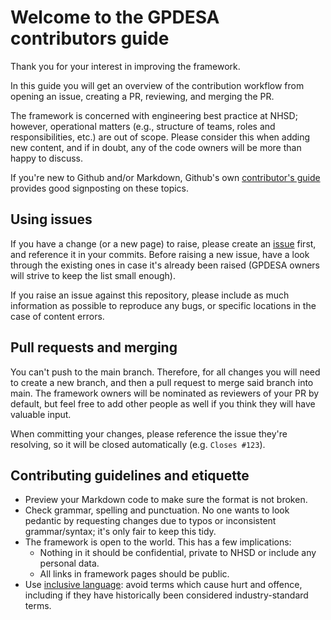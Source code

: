 
# Welcome to the GPDESA contributors guide

Thank you for your interest in improving the framework.

In this guide you will get an overview of the contribution workflow from opening an issue, creating a PR, reviewing, and merging the PR.

The framework is concerned with engineering best practice at NHSD; however, operational matters (e.g., structure of teams, roles and responsibilities, etc.) are out of scope. Please consider this when adding new content, and if in doubt, any of the code owners will be more than happy to discuss.

If you're new to Github and/or Markdown, Github's own [contributor's guide](https://github.com/github/docs/blob/main/CONTRIBUTING.md) provides good signposting on these topics.

## Using issues

If you have a change (or a new page) to raise, please create an [issue](https://nhsd-git.digital.nhs.uk/data-services/analytics-service/GPDESA/pcd-snomed-release/-/issues) first, and reference it in your commits. Before raising a new issue, have a look through the existing ones in case it's already been raised (GPDESA owners will strive to keep the list small enough).

If you raise an issue against this repository, please include as much information as possible to reproduce any bugs, or specific locations in the case of content errors.

## Pull requests and merging

You can't push to the main branch. Therefore, for all changes you will need to create a new branch, and then a pull request to merge said branch into main. The framework owners will be nominated as reviewers of your PR by default, but feel free to add other people as well if you think they will have valuable input.

When committing your changes, please reference the issue they're resolving, so it will be closed automatically (e.g. `Closes #123`).

## Contributing guidelines and etiquette

* Preview your Markdown code to make sure the format is not broken.
* Check grammar, spelling and punctuation. No one wants to look pedantic by requesting changes due to typos or inconsistent grammar/syntax; it's only fair to keep this tidy.
* The framework is open to the world. This has a few implications:
  * Nothing in it should be confidential, private to NHSD or include any personal data.
  * All links in framework pages should be public.
* Use [inclusive language](inclusive-language.md): avoid terms which cause hurt and offence, including if they have historically been considered industry-standard terms.